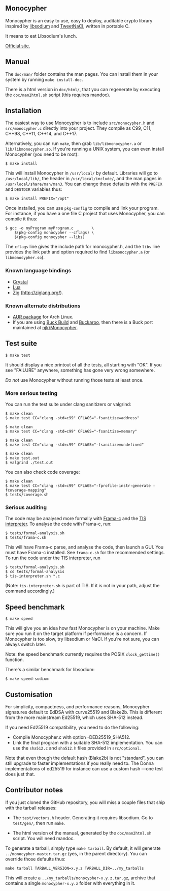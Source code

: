 Monocypher
----------

Monocypher is an easy to use, easy to deploy, auditable crypto library
inspired by [libsodium][] and [TweetNaCl][], written in portable C.

It means to eat Libsodium's lunch.

[Official site.](http://loup-vaillant.fr/projects/monocypher/)

[libsodium]: http://libsodium.org
[TweetNaCl]: http://tweetnacl.cr.yp.to/

Manual
------

The `doc/man/` folder contains the man pages.  You can install them in
your system by running `make install-doc`.

There is a html version in `doc/html/`, that you can regenerate by
executing the `doc/man2html.sh` script (this requires mandoc).


Installation
------------

The easiest way to use Monocypher is to include `src/monocypher.h` and
`src/monocypher.c` directly into your project.  They compile as C99,
C11, C++98, C++11, C++14, and C++17.

Alternatively, you can run `make`, then grab `lib/libmonocypher.a` or
`lib/libmonocypher.so`.  If you're running a UNIX system, you can even
install Monocypher (you need to be root):

    $ make install

This will install Monocypher in `/usr/local/` by default. Libraries
will go to `/usr/local/lib/`, the header in `/usr/local/include/`, and
the man pages in `/usr/local/share/man/man3`.  You can change those
defaults with the `PREFIX` and `DESTDIR` variables thus:

    $ make install PREFIX="/opt"

Once installed, you can use `pkg-config` to compile and link your
program.  For instance, if you have a one file C project that uses
Monocypher, you can compile it thus:

    $ gcc -o myProgram myProgram.c        \
        $(pkg-config monocypher --cflags) \
        $(pkg-config monocypher --libs)

The `cflags` line gives the include path for monocypher.h, and the
`libs` line provides the link path and option required to find
`libmonocypher.a` (or `libmonocypher.so`).


### Known language bindings

* [Crystal](https://github.com/konovod/monocypher.cr)
* [Lua](https://github.com/philanc/luanacha)
* [Zig](https://bitbucket.org/mihailp/zig-monocypher/src/default)
  (http://ziglang.org/).


### Known alternate distributions

* [AUR package](https://aur.archlinux.org/packages/monocypher/) for
  Arch Linux.
* If you are using [Buck Build](https://buckbuild.com) and
  [Buckaroo](https://buckaroo.pm), then there is a Buck port
  maintained at [njlr/Monocypher](https://github.com/njlr/Monocypher).


Test suite
----------

    $ make test

It should display a nice printout of all the tests, all starting with
"OK".  If you see "FAILURE" anywhere, something has gone very wrong
somewhere.

*Do not* use Monocypher without running those tests at least once.


### More serious testing

You can run the test suite under clang sanitizers or valgrind:

    $ make clean
    $ make test CC="clang -std=c99" CFLAGS="-fsanitize=address"

    $ make clean
    $ make test CC="clang -std=c99" CFLAGS="-fsanitize=memory"

    $ make clean
    $ make test CC="clang -std=c99" CFLAGS="-fsanitize=undefined"

    $ make clean
    $ make test.out
    $ valgrind ./test.out

You can also check code coverage:

    $ make clean
    $ make test CC="clang -std=c99" CFLAGS="-fprofile-instr-generate -fcoverage-mapping"
    $ tests/coverage.sh


### Serious auditing

The code may be analysed more formally with [Frama-c][] and the
[TIS interpreter][TIS].  To analyse the code with Frama-c, run:

    $ tests/formal-analysis.sh
    $ tests/frama-c.sh

This will have Frama-c parse, and analyse the code, then launch a GUI.
You must have Frama-c installed.  See `frama-c.sh` for the recommended
settings.  To run the code under the TIS interpreter, run

    $ tests/formal-analysis.sh
    $ cd tests/formal-analysis
    $ tis-interpreter.sh *.c

(Note: `tis-interpreter.sh` is part of TIS.  If it is not in your
path, adjust the command accordingly.)

[Frama-c]:http://frama-c.com/
[TIS]: http://trust-in-soft.com/tis-interpreter/


Speed benchmark
---------------

    $ make speed

This will give you an idea how fast Monocypher is on your machine.
Make sure you run it on the target platform if performance is a
concern.  If Monocypher is too slow, try libsodium or NaCl.  If you're
not sure, you can always switch later.

Note: the speed benchmark currently requires the POSIX
`clock_gettime()` function.

There's a similar benchmark for libsodium:

    $ make speed-sodium

Customisation
-------------

For simplicity, compactness, and performance reasons, Monocypher
signatures default to EdDSA with curve25519 and Blake2b.  This is
different from the more mainstream Ed25519, which uses SHA-512
instead.

If you need Ed25519 compatibility, you need to do the following:

- Compile Monocypher.c with option -DED25519_SHA512.
- Link the final program with a suitable SHA-512 implementation.  You
  can use the `sha512.c` and `sha512.h` files provided in
  `src/optional`.

Note that even though the default hash (Blake2b) is not "standard",
you can still upgrade to faster implementations if you really need to.
The Donna implementations of ed25519 for instance can use a custom
hash —one test does just that.


Contributor notes
-----------------

If you just cloned the GitHub repository, you will miss a couple files
that ship with the tarball releases:

- The `test/vectors.h` header.  Generating it requires libsodium. Go
  to `test/gen/`, then run `make`.

- The html version of the manual, generated by the `doc/man2html.sh`
  script.  You will need mandoc.

To generate a tarball, simply type `make tarball`.  By default, it
will generate `../monocypher-master.tar.gz` (yes, in the parent
directory).  You can override those defaults thus:

    make tarball TARBALL_VERSION=x.y.z TARBALL_DIR=../my_tarballs

This will create a `../my_tarballs/monocypher-x.y.z.tar.gz`, archive
that contains a single `monocypher-x.y.z` folder with everything in
it.
